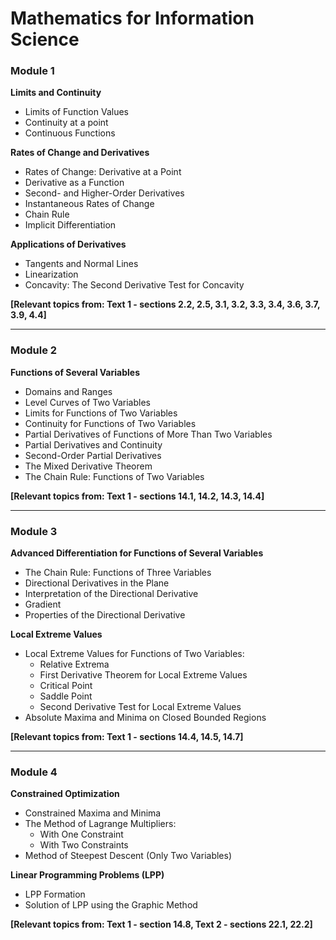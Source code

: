 # Mathematics for Information Science

### Module 1

**Limits and Continuity**

* Limits of Function Values
* Continuity at a point
* Continuous Functions

**Rates of Change and Derivatives**

* Rates of Change: Derivative at a Point
* Derivative as a Function
* Second- and Higher-Order Derivatives
* Instantaneous Rates of Change
* Chain Rule
* Implicit Differentiation

**Applications of Derivatives**

* Tangents and Normal Lines
* Linearization
* Concavity: The Second Derivative Test for Concavity

**\[Relevant topics from: Text 1 - sections 2.2, 2.5, 3.1, 3.2, 3.3, 3.4, 3.6, 3.7, 3.9, 4.4]**

***

### Module 2

**Functions of Several Variables**

* Domains and Ranges
* Level Curves of Two Variables
* Limits for Functions of Two Variables
* Continuity for Functions of Two Variables
* Partial Derivatives of Functions of More Than Two Variables
* Partial Derivatives and Continuity
* Second-Order Partial Derivatives
* The Mixed Derivative Theorem
* The Chain Rule: Functions of Two Variables

**\[Relevant topics from: Text 1 - sections 14.1, 14.2, 14.3, 14.4]**

***

### Module 3

**Advanced Differentiation for Functions of Several Variables**

* The Chain Rule: Functions of Three Variables
* Directional Derivatives in the Plane
* Interpretation of the Directional Derivative
* Gradient
* Properties of the Directional Derivative

**Local Extreme Values**

* Local Extreme Values for Functions of Two Variables:
  * Relative Extrema
  * First Derivative Theorem for Local Extreme Values
  * Critical Point
  * Saddle Point
  * Second Derivative Test for Local Extreme Values
* Absolute Maxima and Minima on Closed Bounded Regions

**\[Relevant topics from: Text 1 - sections 14.4, 14.5, 14.7]**

***

### Module 4

**Constrained Optimization**

* Constrained Maxima and Minima
* The Method of Lagrange Multipliers:
  * With One Constraint
  * With Two Constraints
* Method of Steepest Descent (Only Two Variables)

**Linear Programming Problems (LPP)**

* LPP Formation
* Solution of LPP using the Graphic Method

**\[Relevant topics from: Text 1 - section 14.8, Text 2 - sections 22.1, 22.2]**
